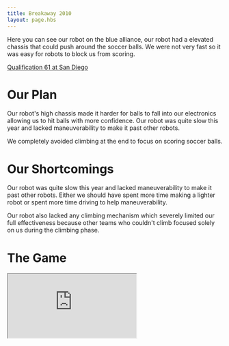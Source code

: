 ```yaml
---
title: Breakaway 2010
layout: page.hbs
---
```

Here you can see our robot on the blue alliance, our robot had a elevated chassis that could push around the soccer balls. We were not very fast so it was easy for robots to block us from scoring.

[Qualification 61 at San Diego](https://www.thebluealliance.com/match/2010sdc_qm61)

# Our Plan

Our robot's high chassis made it harder for balls to fall into our electronics allowing us to hit balls with more confidence. Our robot was quite slow this year and lacked maneuverability to make it past other robots.

We completely avoided climbing at the end to focus on scoring soccer balls.

# Our Shortcomings

Our robot was quite slow this year and lacked maneuverability to make it past other robots. Either we should have spent more time making a lighter robot or spent more time driving to help maneuverability.

Our robot also lacked any climbing mechanism which severely limited our full effectiveness because other teams who couldn't climb focused solely on us during the climbing phase.

# The Game

<div class="videowrapper">
  <iframe src="https://www.youtube.com/embed/iheq7yar5c4" allowfullscreen></iframe>
</div>
